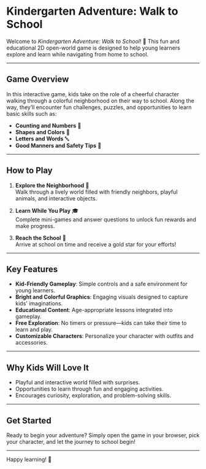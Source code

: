 # **Kindergarten Adventure: Walk to School**

Welcome to *Kindergarten Adventure: Walk to School*! 🌟 This fun and educational 2D open-world game is designed to help young learners explore and learn while navigating from home to school.

---

## **Game Overview**  
In this interactive game, kids take on the role of a cheerful character walking through a colorful neighborhood on their way to school. Along the way, they’ll encounter fun challenges, puzzles, and opportunities to learn basic skills such as:  
- **Counting and Numbers** 🧮  
- **Shapes and Colors** 🎨  
- **Letters and Words** 🔤  
- **Good Manners and Safety Tips** 🚦  

---

## **How to Play**  

1. **Explore the Neighborhood** 🌳  
   Walk through a lively world filled with friendly neighbors, playful animals, and interactive objects.  

2. **Learn While You Play** 🎓  
   Complete mini-games and answer questions to unlock fun rewards and make progress.  

3. **Reach the School** 🏫  
   Arrive at school on time and receive a gold star for your efforts!  

---

## **Key Features**  
- **Kid-Friendly Gameplay**: Simple controls and a safe environment for young learners.  
- **Bright and Colorful Graphics**: Engaging visuals designed to capture kids' imaginations.  
- **Educational Content**: Age-appropriate lessons integrated into gameplay.  
- **Free Exploration**: No timers or pressure—kids can take their time to learn and play.  
- **Customizable Characters**: Personalize your character with outfits and accessories.  

---

## **Why Kids Will Love It**  
- Playful and interactive world filled with surprises.  
- Opportunities to learn through fun and engaging activities.  
- Encourages curiosity, exploration, and problem-solving skills.  

---

## **Get Started**  
Ready to begin your adventure? Simply open the game in your browser, pick your character, and let the journey to school begin!  

---

Happy learning! 🎉  
